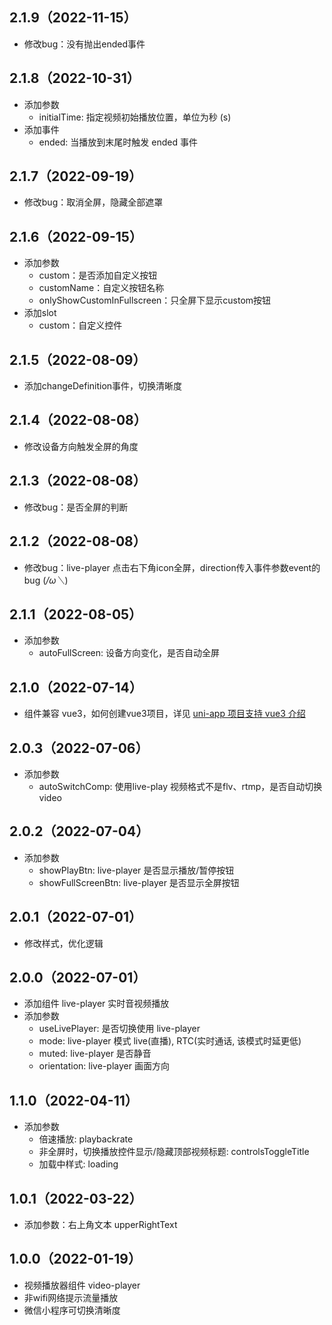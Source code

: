 ## 2.1.9（2022-11-15）
- 修改bug：没有抛出ended事件
## 2.1.8（2022-10-31）
- 添加参数
	- initialTime: 指定视频初始播放位置，单位为秒 (s)
- 添加事件
	- ended: 当播放到末尾时触发 ended 事件
## 2.1.7（2022-09-19）
- 修改bug：取消全屏，隐藏全部遮罩
## 2.1.6（2022-09-15）
- 添加参数
	- custom：是否添加自定义按钮
	- customName：自定义按钮名称
	- onlyShowCustomInFullscreen：只全屏下显示custom按钮
- 添加slot
	- custom：自定义控件
## 2.1.5（2022-08-09）
- 添加changeDefinition事件，切换清晰度
## 2.1.4（2022-08-08）
- 修改设备方向触发全屏的角度
## 2.1.3（2022-08-08）
- 修改bug：是否全屏的判断
## 2.1.2（2022-08-08）
- 修改bug：live-player 点击右下角icon全屏，direction传入事件参数event的bug (*/ω＼*)
## 2.1.1（2022-08-05）
- 添加参数
	- autoFullScreen: 设备方向变化，是否自动全屏
## 2.1.0（2022-07-14）
- 组件兼容 vue3，如何创建vue3项目，详见 [uni-app 项目支持 vue3 介绍](https://ask.dcloud.net.cn/article/37834)
## 2.0.3（2022-07-06）
- 添加参数
	- autoSwitchComp: 使用live-play 视频格式不是flv、rtmp，是否自动切换video
## 2.0.2（2022-07-04）
- 添加参数
	- showPlayBtn: live-player 是否显示播放/暂停按钮
	- showFullScreenBtn: live-player 是否显示全屏按钮
## 2.0.1（2022-07-01）
- 修改样式，优化逻辑
## 2.0.0（2022-07-01）
- 添加组件 live-player 实时音视频播放
- 添加参数
	- useLivePlayer: 是否切换使用 live-player
	- mode: live-player 模式 live(直播), RTC(实时通话, 该模式时延更低)
	- muted: live-player 是否静音
	- orientation: live-player 画面方向
## 1.1.0（2022-04-11）
- 添加参数
	- 倍速播放: playbackrate
	- 非全屏时，切换播放控件显示/隐藏顶部视频标题: controlsToggleTitle
	- 加载中样式: loading
## 1.0.1（2022-03-22）
- 添加参数：右上角文本 upperRightText
## 1.0.0（2022-01-19）
- 视频播放器组件 video-player
- 非wifi网络提示流量播放
- 微信小程序可切换清晰度
